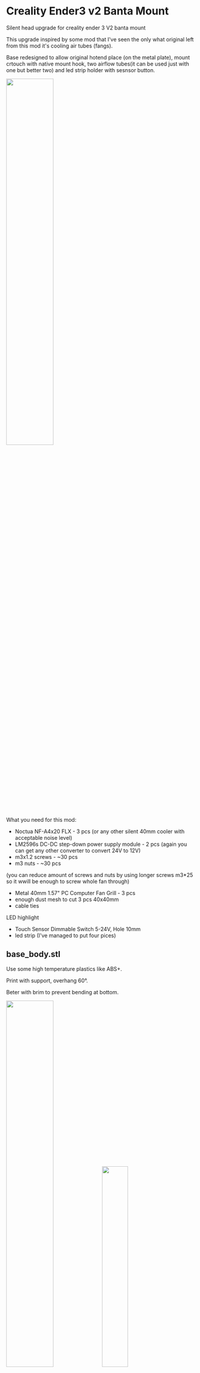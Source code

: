 # Creality Ender3 v2 Banta Mount
Silent head upgrade for creality ender 3 V2 banta mount

This upgrade inspired by some mod that I've seen the only what original left from this mod it's cooling air tubes (fangs).

Base redesigned to allow original hotend place (on the metal plate), mount crtouch with native mount hook, two airflow tubes(it can be used just with one but better two) and led strip holder with sesnsor button.

<img src="https://user-images.githubusercontent.com/25594311/192141425-510de61c-dc2c-4093-9287-363bcab2d228.png" width="50%"></img> 


What you need for this mod:
- Noctua NF-A4x20 FLX - 3 pcs (or any other silent 40mm cooler with acceptable noise level)
- LM2596s DC-DC step-down power supply module - 2 pcs (again you can get any other converter to convert 24V to 12V)
- m3x1.2 screws - ~30 pcs
- m3 nuts - ~30 pcs

(you can reduce amount of screws and nuts by using longer screws m3*25 so it wwill be enough to screw whole fan through)
- Metal 40mm 1.57" PC Computer Fan Grill - 3 pcs
- enough dust mesh to cut 3 pcs 40x40mm
- cable ties

LED highlight
- Touch Sensor Dimmable Switch 5-24V, Hole 10mm
- led strip (I've managed to put four pices)

## base_body.stl

Use some high temperature plastics like ABS+.

Print with support, overhang 60°.

Beter with brim to prevent bending at bottom.

<img src="https://user-images.githubusercontent.com/25594311/192141297-a5dc3bf5-6590-4be8-a0a2-7abb5ba8c9a0.png" width="50%"> </img><img src="https://user-images.githubusercontent.com/25594311/192141384-f37932f4-ae91-43ba-8c5d-51564c5e593e.png" width="37%"></img> 

## BantaMount-Fang-Dual40mm.stl

I've printed everything with the same ABS+ plaastic but for air tubes you can use even PLA.

Fangs are not required support.

<img src="https://user-images.githubusercontent.com/25594311/192141295-0819f22c-49e9-4ff6-8b40-f5af442e05f8.png" width="50%"> 

## ledstripmount.stl

Again here you caan use PLA plastic.

It is required support.

<img src="https://user-images.githubusercontent.com/25594311/192141291-a37b2995-2f5f-4b6a-a60e-a76e378492bf.png" width="50%"> 

